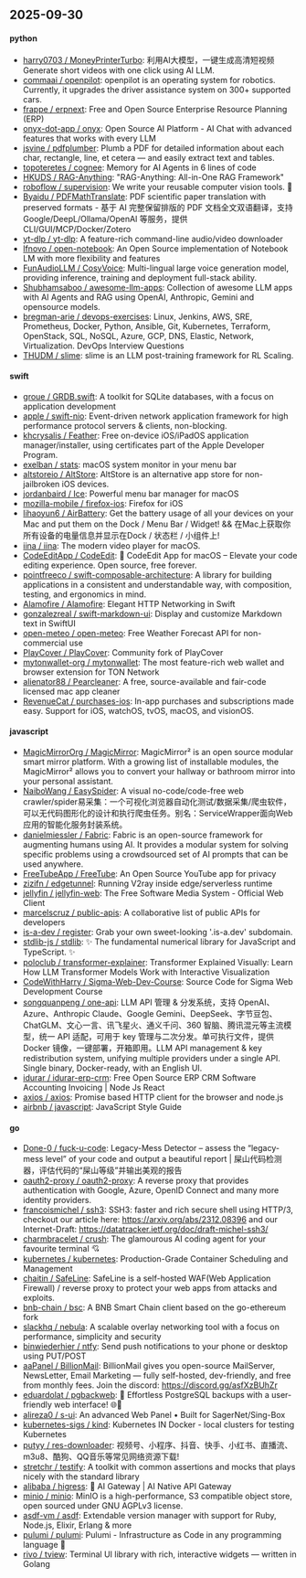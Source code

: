 ## 2025-09-30

#### python
* [harry0703 / MoneyPrinterTurbo](https://github.com/harry0703/MoneyPrinterTurbo): 利用AI大模型，一键生成高清短视频 Generate short videos with one click using AI LLM.
* [commaai / openpilot](https://github.com/commaai/openpilot): openpilot is an operating system for robotics. Currently, it upgrades the driver assistance system on 300+ supported cars.
* [frappe / erpnext](https://github.com/frappe/erpnext): Free and Open Source Enterprise Resource Planning (ERP)
* [onyx-dot-app / onyx](https://github.com/onyx-dot-app/onyx): Open Source AI Platform - AI Chat with advanced features that works with every LLM
* [jsvine / pdfplumber](https://github.com/jsvine/pdfplumber): Plumb a PDF for detailed information about each char, rectangle, line, et cetera — and easily extract text and tables.
* [topoteretes / cognee](https://github.com/topoteretes/cognee): Memory for AI Agents in 6 lines of code
* [HKUDS / RAG-Anything](https://github.com/HKUDS/RAG-Anything): "RAG-Anything: All-in-One RAG Framework"
* [roboflow / supervision](https://github.com/roboflow/supervision): We write your reusable computer vision tools. 💜
* [Byaidu / PDFMathTranslate](https://github.com/Byaidu/PDFMathTranslate): PDF scientific paper translation with preserved formats - 基于 AI 完整保留排版的 PDF 文档全文双语翻译，支持 Google/DeepL/Ollama/OpenAI 等服务，提供 CLI/GUI/MCP/Docker/Zotero
* [yt-dlp / yt-dlp](https://github.com/yt-dlp/yt-dlp): A feature-rich command-line audio/video downloader
* [lfnovo / open-notebook](https://github.com/lfnovo/open-notebook): An Open Source implementation of Notebook LM with more flexibility and features
* [FunAudioLLM / CosyVoice](https://github.com/FunAudioLLM/CosyVoice): Multi-lingual large voice generation model, providing inference, training and deployment full-stack ability.
* [Shubhamsaboo / awesome-llm-apps](https://github.com/Shubhamsaboo/awesome-llm-apps): Collection of awesome LLM apps with AI Agents and RAG using OpenAI, Anthropic, Gemini and opensource models.
* [bregman-arie / devops-exercises](https://github.com/bregman-arie/devops-exercises): Linux, Jenkins, AWS, SRE, Prometheus, Docker, Python, Ansible, Git, Kubernetes, Terraform, OpenStack, SQL, NoSQL, Azure, GCP, DNS, Elastic, Network, Virtualization. DevOps Interview Questions
* [THUDM / slime](https://github.com/THUDM/slime): slime is an LLM post-training framework for RL Scaling.

#### swift
* [groue / GRDB.swift](https://github.com/groue/GRDB.swift): A toolkit for SQLite databases, with a focus on application development
* [apple / swift-nio](https://github.com/apple/swift-nio): Event-driven network application framework for high performance protocol servers & clients, non-blocking.
* [khcrysalis / Feather](https://github.com/khcrysalis/Feather): Free on-device iOS/iPadOS application manager/installer, using certificates part of the Apple Developer Program.
* [exelban / stats](https://github.com/exelban/stats): macOS system monitor in your menu bar
* [altstoreio / AltStore](https://github.com/altstoreio/AltStore): AltStore is an alternative app store for non-jailbroken iOS devices.
* [jordanbaird / Ice](https://github.com/jordanbaird/Ice): Powerful menu bar manager for macOS
* [mozilla-mobile / firefox-ios](https://github.com/mozilla-mobile/firefox-ios): Firefox for iOS
* [lihaoyun6 / AirBattery](https://github.com/lihaoyun6/AirBattery): Get the battery usage of all your devices on your Mac and put them on the Dock / Menu Bar / Widget! && 在Mac上获取你所有设备的电量信息并显示在Dock / 状态栏 / 小组件上!
* [iina / iina](https://github.com/iina/iina): The modern video player for macOS.
* [CodeEditApp / CodeEdit](https://github.com/CodeEditApp/CodeEdit): 📝 CodeEdit App for macOS – Elevate your code editing experience. Open source, free forever.
* [pointfreeco / swift-composable-architecture](https://github.com/pointfreeco/swift-composable-architecture): A library for building applications in a consistent and understandable way, with composition, testing, and ergonomics in mind.
* [Alamofire / Alamofire](https://github.com/Alamofire/Alamofire): Elegant HTTP Networking in Swift
* [gonzalezreal / swift-markdown-ui](https://github.com/gonzalezreal/swift-markdown-ui): Display and customize Markdown text in SwiftUI
* [open-meteo / open-meteo](https://github.com/open-meteo/open-meteo): Free Weather Forecast API for non-commercial use
* [PlayCover / PlayCover](https://github.com/PlayCover/PlayCover): Community fork of PlayCover
* [mytonwallet-org / mytonwallet](https://github.com/mytonwallet-org/mytonwallet): The most feature-rich web wallet and browser extension for TON Network
* [alienator88 / Pearcleaner](https://github.com/alienator88/Pearcleaner): A free, source-available and fair-code licensed mac app cleaner
* [RevenueCat / purchases-ios](https://github.com/RevenueCat/purchases-ios): In-app purchases and subscriptions made easy. Support for iOS, watchOS, tvOS, macOS, and visionOS.

#### javascript
* [MagicMirrorOrg / MagicMirror](https://github.com/MagicMirrorOrg/MagicMirror): MagicMirror² is an open source modular smart mirror platform. With a growing list of installable modules, the MagicMirror² allows you to convert your hallway or bathroom mirror into your personal assistant.
* [NaiboWang / EasySpider](https://github.com/NaiboWang/EasySpider): A visual no-code/code-free web crawler/spider易采集：一个可视化浏览器自动化测试/数据采集/爬虫软件，可以无代码图形化的设计和执行爬虫任务。别名：ServiceWrapper面向Web应用的智能化服务封装系统。
* [danielmiessler / Fabric](https://github.com/danielmiessler/Fabric): Fabric is an open-source framework for augmenting humans using AI. It provides a modular system for solving specific problems using a crowdsourced set of AI prompts that can be used anywhere.
* [FreeTubeApp / FreeTube](https://github.com/FreeTubeApp/FreeTube): An Open Source YouTube app for privacy
* [zizifn / edgetunnel](https://github.com/zizifn/edgetunnel): Running V2ray inside edge/serverless runtime
* [jellyfin / jellyfin-web](https://github.com/jellyfin/jellyfin-web): The Free Software Media System - Official Web Client
* [marcelscruz / public-apis](https://github.com/marcelscruz/public-apis): A collaborative list of public APIs for developers
* [is-a-dev / register](https://github.com/is-a-dev/register): Grab your own sweet-looking '.is-a.dev' subdomain.
* [stdlib-js / stdlib](https://github.com/stdlib-js/stdlib): ✨ The fundamental numerical library for JavaScript and TypeScript. ✨
* [poloclub / transformer-explainer](https://github.com/poloclub/transformer-explainer): Transformer Explained Visually: Learn How LLM Transformer Models Work with Interactive Visualization
* [CodeWithHarry / Sigma-Web-Dev-Course](https://github.com/CodeWithHarry/Sigma-Web-Dev-Course): Source Code for Sigma Web Development Course
* [songquanpeng / one-api](https://github.com/songquanpeng/one-api): LLM API 管理 & 分发系统，支持 OpenAI、Azure、Anthropic Claude、Google Gemini、DeepSeek、字节豆包、ChatGLM、文心一言、讯飞星火、通义千问、360 智脑、腾讯混元等主流模型，统一 API 适配，可用于 key 管理与二次分发。单可执行文件，提供 Docker 镜像，一键部署，开箱即用。LLM API management & key redistribution system, unifying multiple providers under a single API. Single binary, Docker-ready, with an English UI.
* [idurar / idurar-erp-crm](https://github.com/idurar/idurar-erp-crm): Free Open Source ERP CRM Software Accounting Invoicing | Node Js React
* [axios / axios](https://github.com/axios/axios): Promise based HTTP client for the browser and node.js
* [airbnb / javascript](https://github.com/airbnb/javascript): JavaScript Style Guide

#### go
* [Done-0 / fuck-u-code](https://github.com/Done-0/fuck-u-code): Legacy-Mess Detector – assess the “legacy-mess level” of your code and output a beautiful report | 屎山代码检测器，评估代码的“屎山等级”并输出美观的报告
* [oauth2-proxy / oauth2-proxy](https://github.com/oauth2-proxy/oauth2-proxy): A reverse proxy that provides authentication with Google, Azure, OpenID Connect and many more identity providers.
* [francoismichel / ssh3](https://github.com/francoismichel/ssh3): SSH3: faster and rich secure shell using HTTP/3, checkout our article here: https://arxiv.org/abs/2312.08396 and our Internet-Draft: https://datatracker.ietf.org/doc/draft-michel-ssh3/
* [charmbracelet / crush](https://github.com/charmbracelet/crush): The glamourous AI coding agent for your favourite terminal 💘
* [kubernetes / kubernetes](https://github.com/kubernetes/kubernetes): Production-Grade Container Scheduling and Management
* [chaitin / SafeLine](https://github.com/chaitin/SafeLine): SafeLine is a self-hosted WAF(Web Application Firewall) / reverse proxy to protect your web apps from attacks and exploits.
* [bnb-chain / bsc](https://github.com/bnb-chain/bsc): A BNB Smart Chain client based on the go-ethereum fork
* [slackhq / nebula](https://github.com/slackhq/nebula): A scalable overlay networking tool with a focus on performance, simplicity and security
* [binwiederhier / ntfy](https://github.com/binwiederhier/ntfy): Send push notifications to your phone or desktop using PUT/POST
* [aaPanel / BillionMail](https://github.com/aaPanel/BillionMail): BillionMail gives you open-source MailServer, NewsLetter, Email Marketing — fully self-hosted, dev-friendly, and free from monthly fees. Join the discord: https://discord.gg/asfXzBUhZr
* [eduardolat / pgbackweb](https://github.com/eduardolat/pgbackweb): 🐘 Effortless PostgreSQL backups with a user-friendly web interface! 🌐💾
* [alireza0 / s-ui](https://github.com/alireza0/s-ui): An advanced Web Panel • Built for SagerNet/Sing-Box
* [kubernetes-sigs / kind](https://github.com/kubernetes-sigs/kind): Kubernetes IN Docker - local clusters for testing Kubernetes
* [putyy / res-downloader](https://github.com/putyy/res-downloader): 视频号、小程序、抖音、快手、小红书、直播流、m3u8、酷狗、QQ音乐等常见网络资源下载!
* [stretchr / testify](https://github.com/stretchr/testify): A toolkit with common assertions and mocks that plays nicely with the standard library
* [alibaba / higress](https://github.com/alibaba/higress): 🤖 AI Gateway | AI Native API Gateway
* [minio / minio](https://github.com/minio/minio): MinIO is a high-performance, S3 compatible object store, open sourced under GNU AGPLv3 license.
* [asdf-vm / asdf](https://github.com/asdf-vm/asdf): Extendable version manager with support for Ruby, Node.js, Elixir, Erlang & more
* [pulumi / pulumi](https://github.com/pulumi/pulumi): Pulumi - Infrastructure as Code in any programming language 🚀
* [rivo / tview](https://github.com/rivo/tview): Terminal UI library with rich, interactive widgets — written in Golang
